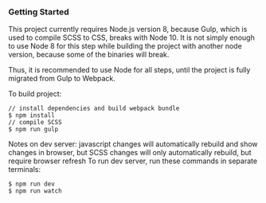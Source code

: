 ### Getting Started

This project currently requires Node.js version 8, because Gulp, which is used to compile SCSS to CSS, breaks with Node 10.
It is not simply enough to use Node 8 for this step while building the project with another node version, because some of the binaries will break.

Thus, it is recommended to use Node for all steps, until the project is fully migrated from Gulp to Webpack.

To build project:
```
// install dependencies and build webpack bundle
$ npm install 
// compile SCSS
$ npm run gulp
```

Notes on dev server: 
javascript changes will automatically rebuild and show changes in browser, but SCSS 
changes will only automatically rebuild, but require browser refresh
To run dev server, run these commands in separate terminals:
```
$ npm run dev
$ npm run watch
```